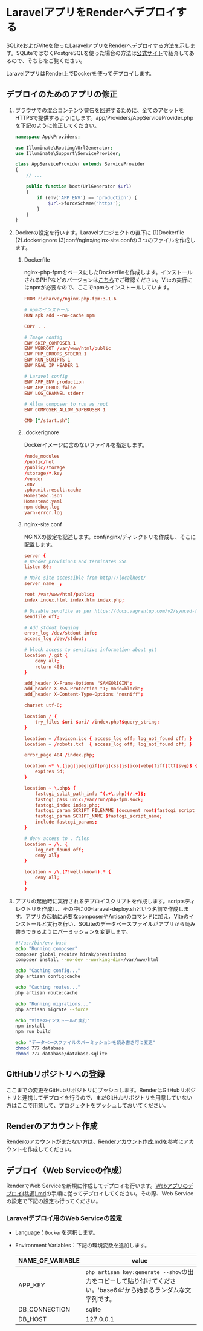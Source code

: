 # LaravelアプリをRenderへデプロイする

SQLiteおよびViteを使ったLaravelアプリをRenderへデプロイする方法を示します。SQLiteではなくPostgreSQLを使った場合の方法は[公式サイト](https://docs.render.com/deploy-php-laravel-docker)で紹介してあるので、そちらをご覧ください。

LaravelアプリはRender上でDockerを使ってデプロイします。

## デプロイのためのアプリの修正

1. ブラウザでの混合コンテンツ警告を回避するために、全てのアセットをHTTPSで提供するようにします。app/Providers/AppServiceProvider.phpを下記のように修正してください。

    ```php
    namespace App\Providers;

    use Illuminate\Routing\UrlGenerator;
    use Illuminate\Support\ServiceProvider;

    class AppServiceProvider extends ServiceProvider
    {
        // ...

        public function boot(UrlGenerator $url)
        {
            if (env('APP_ENV') == 'production') {
                $url->forceScheme('https');
            }
        }
    }
    ```

1. Dockerの設定を行います。Laravelプロジェクトの直下に (1)Dockerfile (2).dockerignore (3)conf/nginx/nginx-site.confの３つのファイルを作成します。

    1. Dockerfile

        nginx-php-fpmをベースにしたDockerfileを作成します。インストールされるPHPなどのバージョンは[こちら](https://github.com/richarvey/nginx-php-fpm)でご確認ください。Viteの実行にはnpmが必要なので、ここでnpmもインストールしています。

        ```conf
        FROM richarvey/nginx-php-fpm:3.1.6

        # npmのインストール
        RUN apk add --no-cache npm

        COPY . .

        # Image config
        ENV SKIP_COMPOSER 1
        ENV WEBROOT /var/www/html/public
        ENV PHP_ERRORS_STDERR 1
        ENV RUN_SCRIPTS 1
        ENV REAL_IP_HEADER 1

        # Laravel config
        ENV APP_ENV production
        ENV APP_DEBUG false
        ENV LOG_CHANNEL stderr

        # Allow composer to run as root
        ENV COMPOSER_ALLOW_SUPERUSER 1

        CMD ["/start.sh"]
        ```

    1. .dockerignore

        Dockerイメージに含めないファイルを指定します。

        ```conf
        /node_modules
        /public/hot
        /public/storage
        /storage/*.key
        /vendor
        .env
        .phpunit.result.cache
        Homestead.json
        Homestead.yaml
        npm-debug.log
        yarn-error.log
        ```

    1. nginx-site.conf

        NGINXの設定を記述します。conf/nginx/ディレクトリを作成し、そこに配置します。

        ```conf
        server {
        # Render provisions and terminates SSL
        listen 80;

        # Make site accessible from http://localhost/
        server_name _;

        root /var/www/html/public;
        index index.html index.htm index.php;

        # Disable sendfile as per https://docs.vagrantup.com/v2/synced-folders/virtualbox.html
        sendfile off;

        # Add stdout logging
        error_log /dev/stdout info;
        access_log /dev/stdout;

        # block access to sensitive information about git
        location /.git {
            deny all;
            return 403;
        }

        add_header X-Frame-Options "SAMEORIGIN";
        add_header X-XSS-Protection "1; mode=block";
        add_header X-Content-Type-Options "nosniff";

        charset utf-8;

        location / {
            try_files $uri $uri/ /index.php?$query_string;
        }

        location = /favicon.ico { access_log off; log_not_found off; }
        location = /robots.txt  { access_log off; log_not_found off; }

        error_page 404 /index.php;

        location ~* \.(jpg|jpeg|gif|png|css|js|ico|webp|tiff|ttf|svg)$ {
            expires 5d;
        }

        location ~ \.php$ {
            fastcgi_split_path_info ^(.+\.php)(/.+)$;
            fastcgi_pass unix:/var/run/php-fpm.sock;
            fastcgi_index index.php;
            fastcgi_param SCRIPT_FILENAME $document_root$fastcgi_script_name;
            fastcgi_param SCRIPT_NAME $fastcgi_script_name;
            include fastcgi_params;
        }

        # deny access to . files
        location ~ /\. {
            log_not_found off;
            deny all;
        }

        location ~ /\.(?!well-known).* {
            deny all;
        }
        }
        ```

1. アプリの起動時に実行されるデプロイスクリプトを作成します。scriptsディレクトリを作成し、その中に00-laravel-deploy.shという名前で作成します。アプリの起動に必要なcomposerやArtisanのコマンドに加え、Viteのインストールと実行を行い、SQLiteのデータベースファイルがアプリから読み書きできるようにパーミッションを変更します。

    ```sh
    #!/usr/bin/env bash
    echo "Running composer"
    composer global require hirak/prestissimo
    composer install --no-dev --working-dir=/var/www/html

    echo "Caching config..."
    php artisan config:cache

    echo "Caching routes..."
    php artisan route:cache

    echo "Running migrations..."
    php artisan migrate --force

    echo "Viteのインストールと実行"
    npm install
    npm run build

    echo "データベースファイルのパーミッションを読み書き可に変更"
    chmod 777 database
    chmod 777 database/database.sqlite
    ```

## GitHubリポジトリへの登録

ここまでの変更をGitHubリポジトリにプッシュします。RenderはGitHubリポジトリと連携してデプロイを行うので、まだGitHubリポジトリを用意していない方はここで用意して、プロジェクトをプッシュしておいてください。

## Renderのアカウント作成

Renderのアカウントがまだない方は、[Renderアカウント作成.md](Renderアカウントの作成.md)を参考にアカウントを作成してください。

## デプロイ（Web Serviceの作成）

RenderでWeb Serviceを新規に作成してデプロイを行います。[Webアプリのデプロイ(共通).md](Webアプリのデプロイ(共通).md)の手順に従ってデプロイしてください。その際、Web Serviceの設定で下記の設定も行ってください。

### Laravelデプロイ用のWeb Serviceの設定

- Language：`Docker`を選択します。
- Environment Variables：下記の環境変数を追加します。

    | NAME_OF_VARIABLE | value |
    |---|---|
    |APP_KEY|`php artisan key:generate --show`の出力をコピーして貼り付けてください。'base64:'から始まるランダムな文字列です。|
    |DB_CONNECTION|sqlite|
    |DB_HOST|127.0.0.1|
